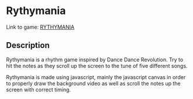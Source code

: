 # Rythymania

Link to game: [RYTHYMANIA][game]

[game]: jackdelia.github.com/Rythym


## Description

Rythymania is a rhythm game inspired by Dance Dance Revolution. Try to hit the notes as they scroll up the screen to the tune of five different songs.

Rythymania is made using javascript, mainly the javascript canvas in order to properly draw the background video as well as scroll the notes up the screen with correct timing.
